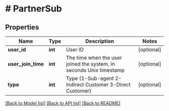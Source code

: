 # # PartnerSub

## Properties

Name | Type | Description | Notes
------------ | ------------- | ------------- | -------------
**user_id** | **int** | User ID | [optional] 
**user_join_time** | **int** | The time when the user joined the system, in seconds Unix timestamp | [optional] 
**type** | **int** | Type (1-Sub-agent 2-Indirect Customer 3-Direct Customer) | [optional] 

[[Back to Model list]](../../README.md#documentation-for-models) [[Back to API list]](../../README.md#documentation-for-api-endpoints) [[Back to README]](../../README.md)
